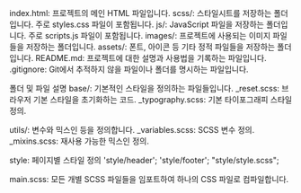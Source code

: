 index.html: 프로젝트의 메인 HTML 파일입니다.
scss/: 스타일시트를 저장하는 폴더입니다. 주로 styles.css 파일이 포함됩니다.
js/: JavaScript 파일을 저장하는 폴더입니다. 주로 scripts.js 파일이 포함됩니다.
images/: 프로젝트에 사용되는 이미지 파일들을 저장하는 폴더입니다.
assets/: 폰트, 아이콘 등 기타 정적 파일들을 저장하는 폴더입니다.
README.md: 프로젝트에 대한 설명과 사용법을 기록하는 파일입니다.
.gitignore: Git에서 추적하지 않을 파일이나 폴더를 명시하는 파일입니다.


폴더 및 파일 설명
base/: 기본적인 스타일을 정의하는 파일들입니다.
    _reset.scss: 브라우저 기본 스타일을 초기화하는 코드.
    _typography.scss: 기본 타이포그래피 스타일 정의.

utils/: 변수와 믹스인 등을 정의합니다.
    _variables.scss: SCSS 변수 정의.
    _mixins.scss: 재사용 가능한 믹스인 정의.

style: 페이지별 스타일 정의
    'style/header';
    'style/footer';
    "style/style.scss";

main.scss: 모든 개별 SCSS 파일들을 임포트하여 하나의 CSS 파일로 컴파일합니다.

